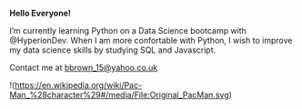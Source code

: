 **Hello Everyone!**

I’m currently learning Python on a Data Science bootcamp with @HyperionDev. When I am more confortable with Python, I wish to improve my data science skills by studying SQL and Javascript.

Contact me at bbrown_15@yahoo.co.uk

!(https://en.wikipedia.org/wiki/Pac-Man_%28character%29#/media/File:Original_PacMan.svg)
